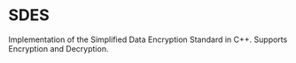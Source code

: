 # SDES
Implementation of the Simplified Data Encryption Standard in C++. Supports Encryption and Decryption.
